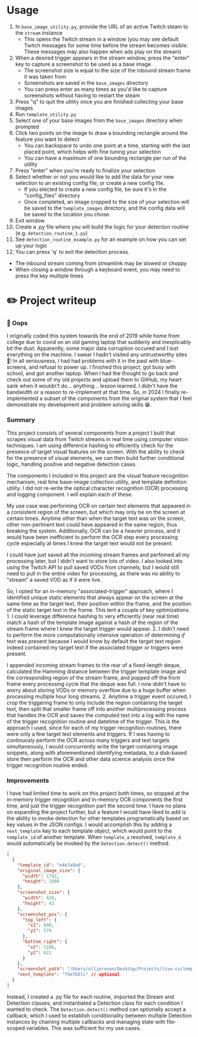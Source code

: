 # Usage

1. In `base_image_utility.py`, provide the URL of an active Twitch steam to the `stream` instance
   - This opens the Twitch stream in a window (you may see default Twitch messages for some time before the stream becomes visible. These messages may also happen when ads play on the stream)
2. When a desired trigger appears in the stream window, press the "enter" key to capture a screenshot to be used as a base image
   - The screenshot size is equal to the size of the inbound stream frame it was taken from
   - Screenshots are saved in the `base_images` directory
   - You can press enter as many times as you'd like to capture screenshots without having to restart the steam
3. Press "q" to quit the utility once you are finished collecting your base images
4. Run `template_utility.py`
5. Select one of your base images from the `base_images` directory when prompted
6. Click two points on the image to draw a bounding rectangle around the feature you want to detect
   - You can backspace to undo one point at a time, starting with the last placed point, which helps with fine tuning your selection
   - You can have a maximum of one bounding rectangle per run of the utility
7. Press "enter" when you're ready to finalize your selection
8. Select whether or not you would like to add the data for your new selection to an existing config file, or create a new config file.
   - If you elected to create a new config file, be sure it's in the "config_files" directory
   - Once completed, an image cropped to the size of your selection will be saved to the `template_images` directory, and the config data will be saved to the location you chose.
9. Exit window
10. Create a .py file where you will build the logic for your detection routine (e.g. `detection_routine_1.py`)
11. See `detection_routine_example.py` for an example on how you can set up your logic
12. You can press 'q' to exit the detection process.

- The inbound stream coming from streamlink may be slowed or choppy
- When closing a window through a keyboard event, you may need to press the key multiple times

# ✏️ Project writeup

### 🫢 Oops

I originally coded this system towards the end of 2019 while home from college due to covid on an old gaming laptop that suddenly and inexplicably bit the dust. Apparently, some major data corruption occured and I lost everything on the machine. I swear I hadn't visited any untrustworthy sites 👀! In all seriousness, I had had problems with it in the past with blue-screens, and refusal to power up. I finished this project, got busy with school, and got another laptop. When I had the thought to go back and check out some of my old projects and upload them to GitHub, my heart sank when it wouldn't do... anything... lesson learned. I didn't have the bandwidth or a reason to re-implement at that time. So, in 2024 I finally re-implemented a subset of the components from the original system that I feel demonstrate my development and problem solving skills 😁.

### Summary

This project consists of several components from a project I built that scrapes visual data from Twitch streams in real time using computer vision techniques. I am using difference hashing to efficiently check for the presence of target visual features on the screen. With the ability to check for the presence of visual elements, we can then build further conditional logic, handling positive and negative detection cases.

The components I included in this project are the visual feature recognition mechanism, real time base-image collection utility, and template definition utility. I did not re-write the optical character recognition (OCR) processing and logging component. I will explain each of these.

My use case was performing OCR on certain text elements that appeared in a consistent region of the screen, but which may only be on the screen at certain times. Anytime other than when the target text was on the screen, other non-pertinent text could have appeared in the same region, thus breaking the system. Additionally, OCR can be a heavier process, and it would have been inefficient to perform the OCR step every processing cycle especially at times I knew the target text would not be present.

I could have just saved all the incoming stream frames and perfomed all my processing later, but I didn't want to store lots of video. I also looked into using the Twitch API to pull saved VODs from channels, but I would still need to pull in the entire video for processing, as there was no ability to "stream" a saved VOD as if it were live.

So, I opted for an in-memory "associated-trigger" approach, where I identified unique static elements that always appear on the screen at the same time as the target text, their position within the frame, and the position of the static target text in the frame. This lent a couple of key optimizations. 1. I could leverage difference hashing to very efficiently (near real time) match a hash of the template image against a hash of the region of the stream frame where I knew the target trigger would appear. 2. I didn't need to perform the more computationally intensive operation of determining _if_ text was present because I would know by default the target text region indeed contained my target text if the associated trigger or triggers were present.

I appended incoming stream frames to the rear of a fixed-length deque, calculated the Hamming distance between the trigger template image and the corresponding region of the stream frame, and popped off the front frame every processing cycle that the deque was full. I now didn't have to worry about storing VODs or memory overflow due to a huge buffer when processing multiple hour long streams. 2. Anytime a trigger event occured, I crop the triggering frame to only include the region containing the target text, then split that smaller frame off into another multiprocessing process that handles the OCR and saves the computed text into a log with the name of the trigger recognition routine and datetime of the trigger. This is the approach I used, since for each of my trigger recognition routines, there were only a few target text elements and triggers. If I was having to continuosly perform the OCR across many triggers and text targets simultaneously, I would concurrently write the target-containing image snippets, along with aforementioned identifying metadata, to a disk-based store then perform the OCR and other data science analysis once the trigger recognition routine ended.

### Improvements

I have had limited time to work on this project both times, so stopped at the in-memory trigger recognition and in-memory OCR components the first time, and just the trigger recognition part the second time. I have no plans on expanding the project further, but a feature I would have liked to add is the ability to invoke detection for other templates programatically based on key values in the JSON configs. I would accomplish this by adding a `next_template` key to each template object, which would point to the `template_id` of another template. When `template_a` resolved, `template_b` would automatically be invoked by the `Detection.detect()` method.

```json
[
  {
    "template_id": "e4e7a9ad",
    "original_image_size": {
      "width": 1792,
      "height": 1008
    },
    "screenshot_size": {
      "width": 426,
      "height": 43
    },
    "screenshot_pos": {
      "top_left": {
        "x1": 680,
        "y1": 579
      },
      "bottom_right": {
        "x2": 1106,
        "y2": 622
      }
    },
    "screenshot_path": "/Users/ollierosen/Desktop/Projects/live-cv/template_images/template_e4e7a9ad.png",
    "next_template": "f5e7b5lc" // optional
  }
]
```

Instead, I created a .py file for each routine, imported the Stream and Detection classes, and instantiated a Detection class for each condition I wanted to check. The `Detection.detect()` method can optionally accept a callback, which I used to establish conditionality between multiple Detection instances by chaining multiple callbacks and managing state with file-scoped variables. This was sufficient for my use cases.
